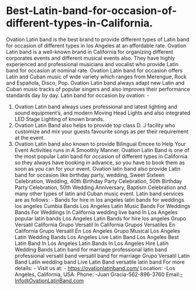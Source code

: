 # Best-Latin-band-for-occasion-of-different-types-in-California.
Ovation Latin band is the best brand to provide different types of Latin band for occasion of different types in los Angeles at an affordable rate. Ovation Latin band is a well-known brand in California for organizing different corporates events and different musical events also. They have highly experienced and professional musicians and vocalist who provide Latin band for occasion at nominal rate.
Ovation Latin band for occasion offers Latin and Cuban music of wide variety which ranges from Merengue, Rock and Española, Disco, Pop. Ovation Latin band always adapt new Latin and Cuban music tracks of popular singers and also improves their performance standards day by day.
Latin band for occasion by ovation: -
1.	Ovation Latin band always uses professional and latest lighting and sound equipment’s, and modern Moving Head Lights and also integrated LED Stage Lighting of known brands.
2.	Ovation Latin Band also helps to provide top class D. J facility who customize and mix your guests favourite songs as per their requirement at the event.
3.	Ovation Latin band also known to provide Bilingual Emcee to Help Your Event Activities runs in A Smoothly Manner.
Ovation Latin Band is one of the most popular Latin band for occasion of different types in California so they always have booking in advance, so you have to book them as soon as you can for your event.
Ovation latin band also provide Latin band for occasion like birthday party, wedding, Sweet Sixteen Celebration, Wedding, 40th Birthday Party Celebration, 50th Birthday Party Celebration, 50th Wedding Anniversary, Baptism Celebration and many other types of latin and Cuban music event.
Latin band services are as follows: -
Bands for hire in los angeles
latin bands for weddings los angeles
Cumbia Bands Los Angeles
Latin Music Bands For Weddings
Bands For Weddings In California
wedding live band In Los Angeles
popular latin bands Los Angeles
Latin Bands for hire los angeles
Grupo Versatil California
Grupo Versatil In California
Grupos Versatiles En California
Grupo Versatil En Los Angeles
Grupo Musical Los Angeles
Latin Wedding Bands Los Angeles
Live Latin Band Los Angeles
Best Latin Band In Los Angeles
Latin Bands In Los Angeles
Hire Latin Wedding Bands
Latin band for marriage
professional latin band
professional versatil band
versatil band for marriage
Grupo Versatil
Latin Band
Latin wedding band
Live Latin Band
versatile latin band
For more details: -
Visit us at: - https://ovationlatinband.com/
Location: -Los Angeles, California, USA.
Phone: -Juan Gracia-562-896-3760
Email:-Info@OvationLatinBand.com
